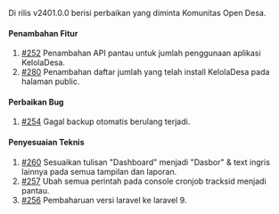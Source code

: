 Di rilis v2401.0.0 berisi perbaikan yang diminta Komunitas Open Desa.

#### Penambahan Fitur

1. [#252](https://github.com/OpenSID/pantau/issues/252) Penambahan API pantau untuk jumlah penggunaan aplikasi KelolaDesa.
2. [#280](https://github.com/OpenSID/pantau/issues/280) Penambahan daftar jumlah yang telah install KelolaDesa pada halaman public.

#### Perbaikan Bug
1. [#254](https://github.com/OpenSID/pantau/issues/254) Gagal backup otomatis berulang terjadi.

#### Penyesuaian Teknis
1. [#260](https://github.com/OpenSID/pantau/issues/260) Sesuaikan tulisan "Dashboard" menjadi "Dasbor" & text ingris lainnya pada semua tampilan dan laporan.
2. [#257](https://github.com/OpenSID/pantau/issues/257) Ubah semua perintah pada console cronjob tracksid menjadi pantau.
3. [#256](https://github.com/OpenSID/pantau/issues/256) Pembaharuan versi laravel ke laravel 9.